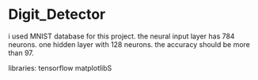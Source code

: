 # Digit_Detector
 i used MNIST database for this project.
 the neural input layer has 784 neurons.
 one hidden layer with 128 neurons.
 the accuracy should be more than 97.
 
 libraries:
 tensorflow
 matplotlibS

